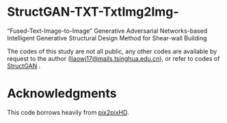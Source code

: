 # StructGAN-TXT-TxtImg2Img-
“Fused-Text-Image-to-Image” Generative Adversarial Networks-based Intelligent Generative Structural Design Method for Shear-wall Building

The codes of this study are not all public, any other codes are available by request to the author (liaowj17@mails.tsinghua.edu.cn), or refer to codes of [StructGAN](https://github.com/wenjie-liao/StructGAN_v1) .

# Acknowledgments
This code borrows heavily from [pix2pixHD](https://github.com/NVIDIA/pix2pixHD).
